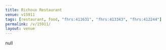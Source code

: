 ```yaml
---
title: Richoux Restaurant
venue: v15911
tags: [restaurant, food, "fhrs:411631", "fhrs:413343", "fhrs:412244"]
permalink: /v/15911/
layout: venue
---
```

null